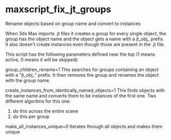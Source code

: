 # maxscript_fix_jt_groups
Rename objects based on group name and convert to instances

When 3ds Max imports .jt files it creates a group for every single object, the group has the object name and the object gets a name with a  jt_obj_ prefix. 
It also doesn't create instances even though those are present in the .jt file.

This script has the following parameters defined near the top (1 means active, 0 means it will be skipped):

group_children_rename=1
This searches for groups containing an object with a "jt_obj_" prefix. It then removes the group and renames the object with the group name.

create_instances_from_identically_named_objects=1
This finds objects with the same name and converts them to be instances of the first one. 
Two different algoritms for this one:
1. do this across the entire scene
2. do this per group

make_all_instances_unique=0
Iterates through all objects and makes them unique
